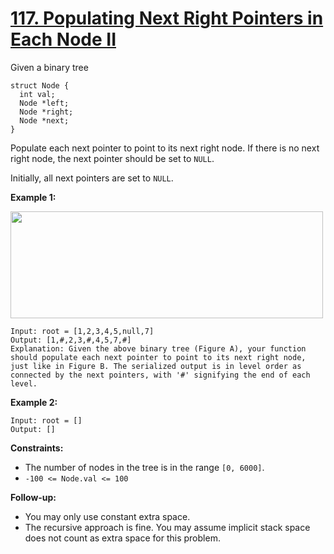 # [117. Populating Next Right Pointers in Each Node II](https://leetcode.com/problems/populating-next-right-pointers-in-each-node-ii/description/)

Given a binary tree

```
struct Node {
  int val;
  Node *left;
  Node *right;
  Node *next;
}
```

Populate each next pointer to point to its next right node. If there is no next right node, the next pointer should be set to `NULL`.

Initially, all next pointers are set to `NULL`.

**Example 1:** 

<img alt="" src="https://assets.leetcode.com/uploads/2019/02/15/117_sample.png" style="width: 500px; height: 171px;">

```
Input: root = [1,2,3,4,5,null,7]
Output: [1,#,2,3,#,4,5,7,#]
Explanation: Given the above binary tree (Figure A), your function should populate each next pointer to point to its next right node, just like in Figure B. The serialized output is in level order as connected by the next pointers, with '#' signifying the end of each level.
```

**Example 2:** 

```
Input: root = []
Output: []
```

**Constraints:** 

- The number of nodes in the tree is in the range `[0, 6000]`.
- `-100 <= Node.val <= 100`

**Follow-up:** 

- You may only use constant extra space.
- The recursive approach is fine. You may assume implicit stack space does not count as extra space for this problem.